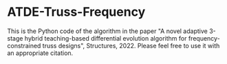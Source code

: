 # ATDE-Truss-Frequency
This is the Python code of the algorithm in the paper "A novel adaptive 3-stage hybrid teaching-based differential evolution algorithm for frequency-constrained truss designs", Structures, 2022.
Please feel free to use it with an appropriate citation.
